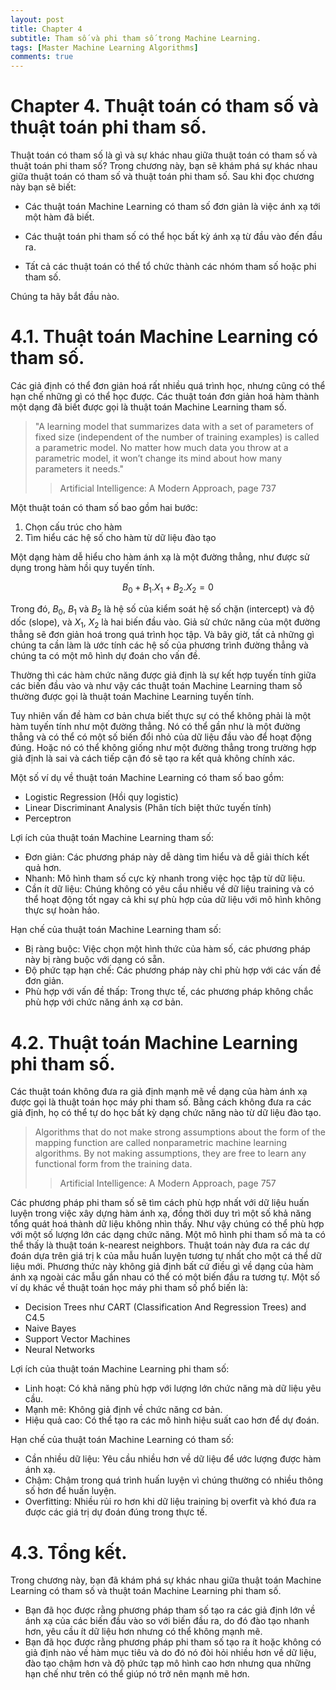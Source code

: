 ```yaml
---
layout: post
title: Chapter 4
subtitle: Tham số và phi tham số trong Machine Learning.
tags: [Master Machine Learning Algorithms]
comments: true
---
```


# Chapter 4. Thuật toán có tham số và thuật toán phi tham số.

Thuật toán có tham số là gì và sự khác nhau giữa thuật toán có tham số và thuật toán phi tham số? Trong chương này, bạn sẽ khám phá sự khác nhau giữa thuật toán có tham số và thuật toán phi tham số. Sau khi đọc chương này bạn sẽ biết:

* Các thuật toán Machine Learning có tham số đơn giản là việc ánh xạ tới một hàm đã biết.

* Các thuật toán phi tham số có thể học bất kỳ ánh xạ từ đầu vào đến đầu ra.

* Tất cả các thuật toán có thể tổ chức thành các nhóm tham số hoặc phi tham số.

Chúng ta hãy bắt đầu nào.

# 4.1. Thuật toán Machine Learning có tham số.

Các giả định có thể đơn giản hoá rất nhiều quá trình học, nhưng cũng có thể hạn chế những gì có thể học được. Các thuật toán đơn giản hoá hàm thành một dạng đã biết được gọi là thuật toán Machine Learning tham số.

 > "A learning model that summarizes data with a set of parameters of fixed size (independent of the number of training examples) is called a parametric model. No
matter how much data you throw at a parametric model, it won’t change its mind about how many parameters it needs." 
  >> Artificial Intelligence: A Modern Approach, page 737

Một thuật toán có tham số bao gồm hai bước:

1. Chọn cấu trúc cho hàm
2. Tìm hiểu các hệ số cho hàm từ dữ liệu đào tạo

Một dạng hàm dễ hiểu cho hàm ánh xạ là một đường thẳng, như được sử dụng trong hàm hồi quy tuyến tính.

$$B_{0} + B_{1}.X_{1} + B_{2}.X_{2} = 0$$

Trong đó, $B_{0}$, $B_{1}$ và $B_{2}$ là hệ số của kiểm soát hệ số chặn (intercept) và độ dốc (slope), và $X_{1}$, $X_{2}$ là hai biến đầu vào. Giả sử chức năng của một đường thẳng sẽ đơn giản hoá trong quá trình học tập. Và bây giờ, tất cả những gì chúng ta cần làm là ước tính các hệ số của phương trình đường thẳng và chúng ta có một mô hình dự đoán cho vấn đề.

Thường thì các hàm chức năng được giả định là sự kết hợp tuyến tính giữa các biến đầu vào và như vậy các thuật toán Machine Learning tham số thường được gọi là thuật toán Machine Learning tuyến tính.

Tuy nhiên vấn đề hàm cơ bản chưa biết thực sự có thể không phải là một hàm tuyến tính như một đường thẳng. Nó có thể gần như là một đường thẳng và có thể có một số biến đổi nhỏ của dữ liệu đầu vào để hoạt động đúng. Hoặc nó có thể không giống như một đường thẳng trong trường hợp giả định là sai và cách tiếp cận đó sẽ tạo ra kết quả không chính xác.

Một số ví dụ về thuật toán Machine Learning có tham số bao gồm:

* Logistic Regression (Hồi quy logistic)
* Linear Discriminant Analysis (Phân tích biệt thức tuyến tính)
* Perceptron

Lợi ích của thuật toán Machine Learning tham số:

* Đơn giản: Các phương pháp này dễ dàng tìm hiểu và dễ giải thích kết quả hơn.
* Nhanh: Mô hình tham số cực kỳ nhanh trong việc học tập từ dữ liệu.
* Cần ít dữ liệu: Chúng không có yêu cầu nhiều về dữ liệu training và có thể hoạt động tốt ngay cả khi sự phù hợp của dữ liệu với mô hình không thực sự hoàn hảo.

Hạn chế của thuật toán Machine Learning tham số:

* Bị ràng buộc: Việc chọn một hình thức của hàm số, các phương pháp này bị ràng buộc với dạng có sẵn.
* Độ phức tạp hạn chế: Các phương pháp này chỉ phù hợp với các vấn đề đơn giản.
* Phù hợp với vấn đề thấp: Trong thực tế, các phương pháp không chắc phù hợp với chức năng ánh xạ cơ bản.

# 4.2. Thuật toán Machine Learning phi tham số.

Các thuật toán không đưa ra giả định mạnh mẽ về dạng của hàm ánh xạ được gọi là thuật toán học máy phi tham số. Bằng cách không đưa ra các giả định, họ có thể tự do học bất kỳ dạng chức năng nào từ dữ liệu đào tạo.

> Algorithms that do not make strong assumptions about the form of the mapping function are
called nonparametric machine learning algorithms. By not making assumptions, they are free
to learn any functional form from the training data.
>> Artificial Intelligence: A Modern Approach, page 757

Các phương pháp phi tham số sẽ tìm cách phù hợp nhất với dữ liệu huấn luyện trong việc xây dựng hàm ánh xạ, đồng thời duy trì một số khả năng tổng quát hoá thành dữ liệu không nhìn thấy. Như vậy chúng có thể phù hợp với một số lượng lớn các dạng chức năng. Một mô hình phi tham số mà ta có thể thấy là thuật toán k-nearest neighbors. Thuật toán này đưa ra các dự đoán dựa trên giá trị k của mẫu huấn luyện tương tự nhất cho một cá thể dữ liệu mới. Phương thức này không giả định bất cứ điều gì về dạng của hàm ánh xạ ngoài các mẫu gần nhau có thể có một biến đầu ra tương tự. Một số ví dụ khác về thuật toán học máy phi tham số phổ biến là:

* Decision Trees như CART (Classification And Regression Trees) and C4.5
* Naive Bayes
* Support Vector Machines
* Neural Networks

Lợi ích của thuật toán Machine Learning phi tham số:

* Linh hoạt: Có khả năng phù hợp với lượng lớn chức năng mà dữ liệu yêu cầu.
* Mạnh mẽ: Không giả định về chức năng cơ bản.
* Hiệu quả cao: Có thể tạo ra các mô hình hiệu suất cao hơn để dự đoán.

Hạn chế của thuật toán Machine Learning có tham số:

* Cần nhiều dữ liệu: Yêu cầu nhiều hơn về dữ liệu để ước lượng được hàm ánh xạ.
* Chậm: Chậm trong quá trình huấn luyện vì chúng thường có nhiều thông số hơn để huấn luyện.
* Overfitting: Nhiều rủi ro hơn khi dữ liệu training bị overfit và khó đưa ra được các giá trị dự đoán đúng trong thực tế.

# 4.3. Tổng kết.

Trong chương này, bạn đã khám phá sự khác nhau giữa thuật toán Machine Learning có tham số và thuật toán Machine Learning phi tham số.

* Bạn đã học được rằng phương pháp tham số tạo ra các giả định lớn về ánh xạ của các biến đầu vào so với biến đầu ra, do đó đào tạo nhanh hơn, yêu cầu ít dữ liệu hơn nhưng có thể không mạnh mẽ.
* Bạn đã học được rằng phương pháp phi tham số tạo ra ít hoặc không có giả định nào về hàm mục tiêu và do đó nó đòi hỏi nhiều hơn về dữ liệu, đào tạo chậm hơn và độ phức tạp mô hình cao hơn nhưng qua những hạn chế như trên có thể giúp nó trở nên mạnh mẽ hơn.
